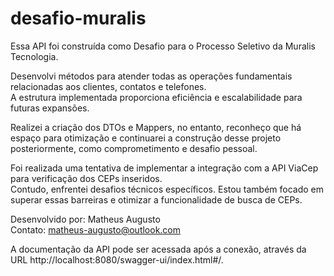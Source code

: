 # desafio-muralis

Essa API foi construída como Desafio para o Processo Seletivo da Muralis Tecnologia.<br>

Desenvolvi métodos para atender todas as operações fundamentais relacionadas aos clientes, contatos e telefones.<br>
A estrutura implementada proporciona eficiência e escalabilidade para futuras expansões.
       
Realizei a criação dos DTOs e Mappers, no entanto, reconheço que há espaço para otimização e continuarei a construção desse projeto<br> posteriormente, como comprometimento e desafio pessoal.

Foi realizada uma tentativa de implementar a integração com a API ViaCep para verificação dos CEPs inseridos.<br>
Contudo, enfrentei desafios técnicos específicos. Estou também focado em superar essas barreiras e otimizar a funcionalidade de busca de CEPs.

Desenvolvido por: Matheus Augusto<br>
Contato: matheus-augusto@outlook.com

A documentação da API pode ser acessada após a conexão, através da URL http://localhost:8080/swagger-ui/index.html#/.

